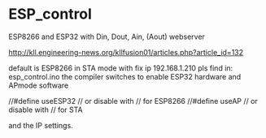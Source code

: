 # ESP_control
ESP8266 and ESP32 with Din, Dout, Ain, (Aout) webserver

http://kll.engineering-news.org/kllfusion01/articles.php?article_id=132

default is ESP8266 in STA mode with fix ip 192.168.1.210
pls find in:
esp_control.ino
the compiler switches to enable ESP32 hardware and APmode software

//#define useESP32      // or disable with // for ESP8266
//#define useAP         // or disable with // for STA 

and the IP settings.
